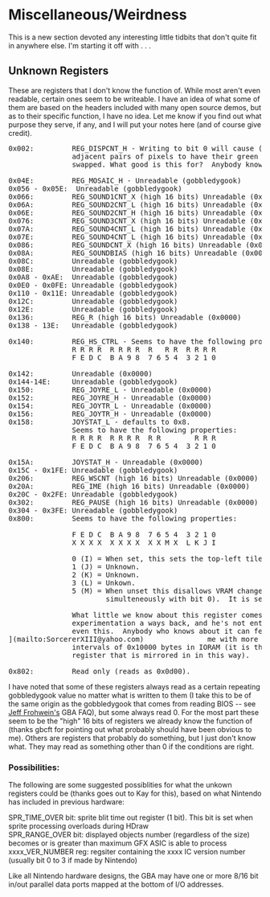 # Miscellaneous/Weirdness

This is a new section devoted any interesting little tidbits that don't quite fit in anywhere else. I'm starting it off with . . .

## Unknown Registers

These are registers that I don't know the function of. While most aren't even readable, certain ones seem to be writeable. I have an idea of what some of them are based on the headers included with many open source demos, but as to their specific function, I have no idea. Let me know if you find out what purpose they serve, if any, and I will put your notes here (and of course give credit).

<pre>
0x002:         REG_DISPCNT_H - Writing to bit 0 will cause (horizontally)
               adjacent pairs of pixels to have their green component
               swapped. What good is this for?  Anybody know?

0x04E:         REG_MOSAIC_H - Unreadable (gobbledygook)
0x056 - 0x05E:	Unreadable (gobbledygook)
0x066:         REG_SOUND1CNT_X (high 16 bits) Unreadable (0x0000)
0x06A:         REG_SOUND2CNT_L (high 16 bits) Unreadable (0x0000)
0x06E:         REG_SOUND2CNT_H (high 16 bits) Unreadable (0x0000)
0x076:         REG_SOUND3CNT_X (high 16 bits) Unreadable (0x0000)
0x07A:         REG_SOUND4CNT_L (high 16 bits) Unreadable (0x0000)
0x07E:         REG_SOUND4CNT_L (high 16 bits) Unreadable (0x0000)
0x086:         REG_SOUNDCNT_X (high 16 bits) Unreadable (0x0000)
0x08A:         REG_SOUNDBIAS (high 16 bits) Unreadable (0x0000)
0x08C:         Unreadable (gobbledygook)
0x08E:         Unreadable (gobbledygook)
0x0A8 - 0xAE:  Unreadable (gobbledygook)
0x0E0 - 0x0FE: Unreadable (gobbledygook)
0x110 - 0x11E: Unreadable (gobbledygook)
0x12C:         Unreadable (gobbledygook)
0x12E:         Unreadable (gobbledygook)
0x136:         REG_R (high 16 bits) Unreadable (0x0000)
0x138 - 13E:   Unreadable (gobbledygook)

0x140:	       REG_HS_CTRL - Seems to have the following properties:
               R R R R  R R R R  R   R R  R R R R
               F E D C  B A 9 8  7 6 5 4  3 2 1 0

0x142:         Unreadable (0x0000)
0x144-14E:     Unreadable (gobbledygook)
0x150:         REG_JOYRE_L - Unreadable (0x0000)
0x152:         REG_JOYRE_H - Unreadable (0x0000)
0x154:         REG_JOYTR_L - Unreadable (0x0000)
0x156:         REG_JOYTR_H - Unreadable (0x0000)
0x158:         JOYSTAT_L - defaults to 0x8.  
               Seems to have the following properties: 
               R R R R  R R R R  R R        R R R
               F E D C  B A 9 8  7 6 5 4  3 2 1 0

0x15A:         JOYSTAT_H - Unreadable (0x0000)
0x15C - 0x1FE: Unreadable (gobbledygook)
0x206:         REG_WSCNT (high 16 bits) Unreadable (0x0000)
0x20A:         REG_IME (high 16 bits) Unreadable (0x0000)
0x20C - 0x2FE: Unreadable (gobbledygook)
0x302:         REG_PAUSE (high 16 bits) Unreadable (0x0000)
0x304 - 0x3FE: Unreadable (gobbledygook)
0x800:         Seems to have the following properties: 
			
               F E D C  B A 9 8  7 6 5 4  3 2 1 0
               X X X X  X X X X  X X M X  L K J I
				
               0 (I) = When set, this sets the top-left tile number to 0x82
               1 (J) = Unknown.
               2 (K) = Unknown.
               3 (L) = Unkown.
               5 (M) = When unset this disallows VRAM changes (but can be used
                       simulteneously with bit 0).  It is set by default.

               What little we know about this register comes from gbcft's 
               experimentation a ways back, and he's not entirely sure about
               even this.  Anybody who knows about it can feel free to [email
](mailto:SorcererXIII@yahoo.com)               me with more info. This register (the whole 32 bit word) is also mirrored at
               intervals of 0x10000 bytes in IORAM (it is the only IORAM
               register that is mirrored in in this way).  

0x802:         Read only (reads as 0x0d00).
</pre>

I have noted that some of these registers always read as a certain repeating gobbledygook value no matter what is written to them (I take this to be of the same origin as the gobbledygook that comes from reading BIOS -- see [Jeff Frohwein's](http://www.devrs.com/gba) GBA FAQ), but some always read 0. For the most part these seem to be the "high" 16 bits of registers we already know the function of (thanks gbcft for pointing out what probably should have been obvious to me). Others are registers that probably do something, but I just don't know what. They may read as something other than 0 if the conditions are right.  
  
### Possibilities:

The following are some suggested possiblities for what the unkown registers could be (thanks goes out to Kay for this), based on what Nintendo has included in previous hardware:  
  
SPR_TIME_OVER bit: sprite blit time out register (1 bit). This bit is set when sprite processing overloads during HDraw  
SPR_RANGE_OVER bit: displayed objects number (regardless of the size) becomes or is greater than maximum GFX ASIC is able to process  
xxxx_VER_NUMBER reg: regsiter containing the xxxx IC version number (usually bit 0 to 3 if made by Nintendo)  
  
Like all Nintendo hardware designs, the GBA may have one or more 8/16 bit in/out parallel data ports mapped at the bottom of I/O addresses.  
